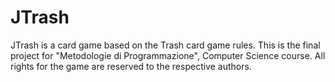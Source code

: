# JTrash
JTrash is a card game based on the Trash card game rules.
This is the final project for "Metodologie di Programmazione", Computer Science course.
All rights for the game are reserved to the respective authors.
